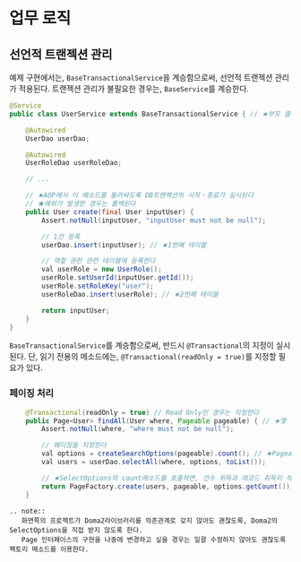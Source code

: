 # 업무 로직

## 선언적 트랜젝션 관리

예제 구현에서는, `BaseTransactionalService`을 계승함으로써,
선언적 트랜젝션 관리가 적용된다. 트랜젝션 관리가 불필요한 경우는,
`BaseService`를 계승한다.


```java
@Service
public class UserService extends BaseTransactionalService { // ★부모 클래스에서 @Transactional 선언 된

    @Autowired
    UserDao userDao;

    @Autowired
    UserRoleDao userRoleDao;

    // ...

    // ★AOP에서 이 메소드를 둘러싸도록 DB트랜젝션의 시작・종료가 실시된다
    // ★예외가 발생한 경우는 롤백된다
    public User create(final User inputUser) {
        Assert.notNull(inputUser, "inputUser must not be null");

        // 1건 등록
        userDao.insert(inputUser); // ★1번째 테이블

        // 역할 권한 관련 테이블에 등록한다
        val userRole = new UserRole();
        userRole.setUserId(inputUser.getId());
        userRole.setRoleKey("user");
        userRoleDao.insert(userRole); // ★2번째 테이블

        return inputUser;
    }
}

```

`BaseTransactionalService`를 계승함으로써, 반드시 `@Transactional`의 지정이 실시된다.
단, 읽기 전용의 메소드에는, `@Transactional(readOnly = true)`를 지정할 필요가 있다.

### 페이징 처리

```java
    @Transactional(readOnly = true) // Read Only인 경우는 지정한다
    public Page<User> findAll(User where, Pageable pageable) { // ★몇 건씩 취득할지, 몇 페이지째를 취득할지를 Pageable에 설정하여 인수에 전달한다.
        Assert.notNull(where, "where must not be null");

        // 페이징을 지정한다
        val options = createSearchOptions(pageable).count(); // ★Pageable를 바탕으로 Doma2의 SelectOptions 를 만듦
        val users = userDao.selectAll(where, options, toList());

        // ★SelectOptions의 count메소드를 호출하면, 건수 취득과 레코드 취득이 하나의 SQL로 이루어질 수 있다
        return PageFactory.create(users, pageable, options.getCount()); // 팩토리 메소드에 리스트를 건네어 Page객체로 포장해서 건넨다
    }
```

```eval_rst
.. note::
   화면쪽의 프로젝트가 Doma2라이브러리를 의존관계로 갖지 않아도 괜찮도록, Doma2의 SelectOptions을 직접 받지 않도록 한다.
   Page 인터페이스의 구현을 나중에 변경하고 싶을 경우는 일괄 수정하지 않아도 괜찮도록 팩토리 메소드를 이용한다.
```
